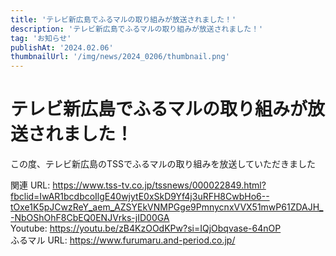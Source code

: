 ```yaml
---
title: 'テレビ新広島でふるマルの取り組みが放送されました！'
description: 'テレビ新広島でふるマルの取り組みが放送されました！'
tag: 'お知らせ'
publishAt: '2024.02.06'
thumbnailUrl: '/img/news/2024_0206/thumbnail.png'
---
```


# テレビ新広島でふるマルの取り組みが放送されました！

この度、テレビ新広島のTSSでふるマルの取り組みを放送していただきました

関連 URL: https://www.tss-tv.co.jp/tssnews/000022849.html?fbclid=IwAR1bcdbcoIlgE40wjytE0xSkD9Yf4j3uRFH8CwbHo6--tOxe1K5pJCwzReY_aem_AZSYEkVNMPGge9PmnycnxVVX51mwP61ZDAJH_-NbOShOhF8CbEQ0ENJVrks-jID00GA  
Youtube: https://youtu.be/zB4KzOOdKPw?si=IQjObqvase-64nOP  
ふるマル URL: https://www.furumaru.and-period.co.jp/
